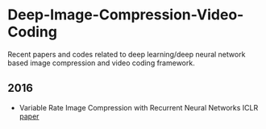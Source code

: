 # Deep-Image-Compression-Video-Coding
Recent papers and codes related to deep learning/deep neural network based image compression and video coding framework. 

## 2016

* Variable Rate Image Compression with Recurrent Neural Networks ICLR [paper](http://de.arxiv.org/pdf/1511.06085)
